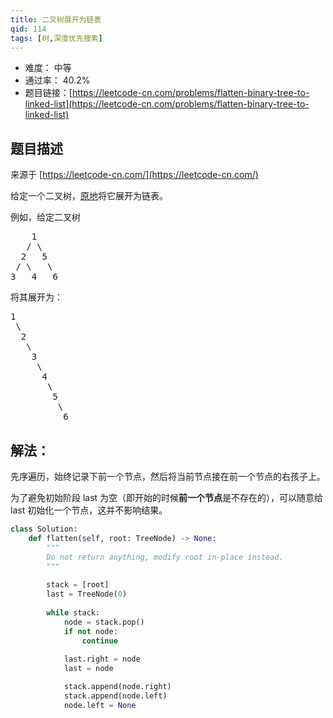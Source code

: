 ```yaml
---
title: 二叉树展开为链表
qid: 114
tags: [树,深度优先搜索]
---
```



- 难度： 中等
- 通过率： 40.2%
- 题目链接：[https://leetcode-cn.com/problems/flatten-binary-tree-to-linked-list](https://leetcode-cn.com/problems/flatten-binary-tree-to-linked-list)


## 题目描述

来源于 [https://leetcode-cn.com/](https://leetcode-cn.com/)

<p>给定一个二叉树，<a href="https://baike.baidu.com/item/%E5%8E%9F%E5%9C%B0%E7%AE%97%E6%B3%95/8010757" target="_blank">原地</a>将它展开为链表。</p>

<p>例如，给定二叉树</p>

<pre>    1
   / \
  2   5
 / \   \
3   4   6</pre>

<p>将其展开为：</p>

<pre>1
 \
  2
   \
    3
     \
      4
       \
        5
         \
          6</pre>


## 解法：

先序遍历，始终记录下前一个节点，然后将当前节点接在前一个节点的右孩子上。

为了避免初始阶段 last 为空（即开始的时候**前一个节点**是不存在的），可以随意给 last 初始化一个节点，这并不影响结果。

```python
class Solution:
    def flatten(self, root: TreeNode) -> None:
        """
        Do not return anything, modify root in-place instead.
        """
        
        stack = [root]
        last = TreeNode(0)
        
        while stack:
            node = stack.pop()
            if not node:
                continue
        
            last.right = node
            last = node

            stack.append(node.right)
            stack.append(node.left)
            node.left = None
```